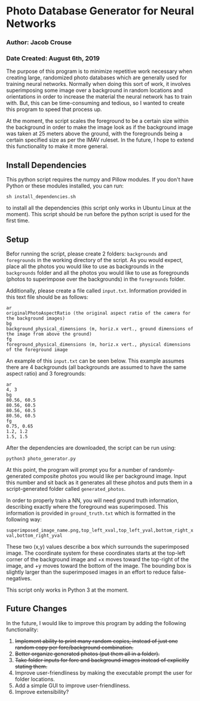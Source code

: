 # Photo Database Generator for Neural Networks
### Author: Jacob Crouse
### Date Created: August 6th, 2019
The purpose of this program is to minimize repetitive work necessary when creating large, randomized photo databases which are generally used for training neural networks. Normally when doing this sort of work, it involves superimposing some image over a background in random locations and orientations in order to increase the material the neural network has to train with. But, this can be time-consuming and tedious, so I wanted to create this program to speed that process up.  

At the moment, the script scales the foreground to be a certain size within the background in order to make the image look as if the background image was taken at 25 meters above the ground, with the foregrounds being a certain specified size as per the IMAV ruleset. In the future, I hope to extend this functionality to make it more general.

## Install Dependencies
This python script requires the numpy and Pillow modules. If you don't have Python or these modules installed, you can run:  

`sh install_dependencies.sh`  

to install all the dependencies (this script only works in Ubuntu Linux at the moment). This script should be run before the python script is used for the first time.  

## Setup
Befor running the script, please create 2 folders: `backgrounds` and `foregrounds` in the working directory of the script. As you would expect, place all the photos you would like to use as backgrounds in the `backgrounds` folder and all the photos you would like to use as foregrounds (photos to superimpose over the backgrounds) in the `foregrounds` folder.

Additionally, please create a file called `input.txt`. Information provided in this text file should be as follows:  

`ar`  
`originalPhotoAspectRatio (the original aspect ratio of the camera for the background images)`  
`bg`  
`background_physical_dimensions (m, horiz.x vert., ground dimensions of the image from above the ground)`  
`fg`  
`foreground_physical_dimensions (m, horiz.x vert., physical dimensions of the foreground image`  

An example of this `input.txt` can be seen below. This example assumes there are 4 backgrounds (all backgrounds are assumed to have the same aspect ratio) and 3 foregrounds:  

`ar`  
`4, 3`  
`bg`  
`80.56, 60.5`  
`80.56, 60.5`  
`80.56, 60.5`  
`80.56, 60.5`  
`fg`  
`0.75, 0.65`  
`1.2, 1.2`  
`1.5, 1.5`  

After the dependencies are downloaded, the script can be run using: 

`python3 photo_generator.py`  

At this point, the program will prompt you for a number of randomly-generated composite photos you would like per background image. Input this number and sit back as it generates all these photos and puts them in a script-generated folder called `generated_photos`.  

In order to properly train a NN, you will need ground truth information, describing exactly where the foreground was superimposed. This information is provided in `ground_truth.txt` which is formatted in the following way:  

`superimposed_image_name.png,top_left_xval,top_left_yval,bottom_right_xval,bottom_right_yval`  

These two (x,y) values describe a box which surrounds the superimposed image. The coordinate system for these coordinates starts at the top-left corner of the background image and +x moves toward the top-right of the image, and +y moves toward the bottom of the image. The bounding box is slightly larger than the superimposed images in an effort to reduce false-negatives.

This script only works in Python 3 at the moment.


## Future Changes
In the future, I would like to improve this program by adding the following functionality:
1. ~~Implement ability to print many random copies, instead of just one random copy per fore/background combination.~~
2. ~~Better organize generated photos (put them all in a folder).~~
3. ~~Take folder inputs for fore and background images instead of explicitly stating them.~~
4. Improve user-friendliness by making the executable prompt the user for folder locations.
5. Add a simple GUI to improve user-friendliness.
6. Improve extensibility?
